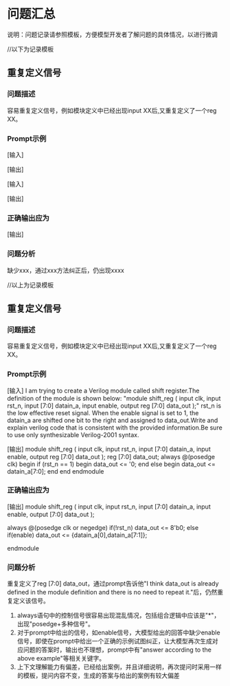# 问题汇总

说明：问题记录请参照模板，方便模型开发者了解问题的具体情况，以进行微调

//以下为记录模板

## 重复定义信号

### 问题描述

容易重复定义信号，例如模块定义中已经出现input XX后,又重复定义了一个reg XX。

### Prompt示例

[输入]

[输出]

[输入]

[输出]

### 正确输出应为

[输出]


### 问题分析

缺少xxx，通过xxx方法纠正后，仍出现xxxx

//以上为记录模板


## 重复定义信号

### 问题描述

容易重复定义信号，例如模块定义中已经出现input XX后,又重复定义了一个reg XX。

### Prompt示例

[输入]
I am trying to create a Verilog module called shift register.The definition of the module is shown below:
"module shift_reg
(
input clk,
input rst_n,
input 	[7:0] datain_a,
input 	enable,
output  reg [7:0] data_out
);"
rst_n is the low effective reset signal. When the enable signal is set to 1, the datain_a are shifted one bit to the right and assigned to data_out.Write and explain verilog code that is consistent with the provided information.Be sure to use only synthesizable Verilog-2001 syntax.

[输出]
module shift_reg
(
input  clk,
input  rst_n,
input  [7:0] datain_a,
input  enable,
output  reg [7:0] data_out
);
reg [7:0] data_out;
always @(posedge clk) begin
    if (rst_n == 1) begin
        data_out <= '0;
    end else begin
        data_out <= datain_a[7:0];
    end
end
endmodule

### 正确输出应为

[输出]
module shift_reg
(
input clk,
input rst_n,
input 	[7:0] datain_a,
input 	enable,
output  [7:0] data_out
);

always @(posedge clk or negedge)
  if(!rst_n)
	data_out <= 8'b0;
  else if(enable)
	data_out <= {datain_a[0],datain_a[7:1]};

endmodule

### 问题分析

重复定义了reg [7:0] data_out，通过prompt告诉他"I think data_out is already defined in the module definition and there is no need to repeat it."后，仍然重复定义该信号。





1.  always语句中的控制信号很容易出现混乱情况，包括组合逻辑中应该是"*"，出现"posedge+多种信号"。
2.  对于prompt中给出的信号，如enable信号，大模型给出的回答中缺少enable信号，即使在prompt中给出一个正确的示例试图纠正，让大模型再次生成对应问题的答案时，输出也不理想，prompt中有"answer according to the above example"等相关关键字。
4.  上下文理解能力有偏差，已经给出案例，并且详细说明，再次提问时采用一样的模板，提问内容不变，生成的答案与给出的案例有较大偏差
